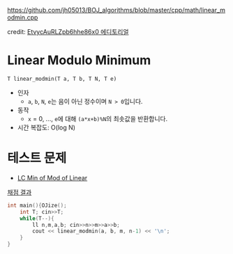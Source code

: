 https://github.com/jh05013/BOJ_algorithms/blob/master/cpp/math/linear_modmin.cpp

credit: [EtvycAuRLZpb6hhe86x0 에디토리얼](https://github.com/ghudegy/2021/blob/main/factorial-editorial.pdf)

# Linear Modulo Minimum
`T linear_modmin(T a, T b, T N, T e)`
- 인자
  - `a`, `b`, `N`, `e`는 음이 아닌 정수이며 `N > 0`입니다.
- 동작
  - `x` = 0, ..., `e`에 대해 `(a*x+b)%N`의 최솟값을 반환합니다.
- 시간 복잡도: O(log N)

# 테스트 문제
- [LC Min of Mod of Linear](https://judge.yosupo.jp/problem/min_of_mod_of_linear)

[채점 결과](https://judge.yosupo.jp/submission/107409)

```cpp
int main(){OJize();
	int T; cin>>T;
	while(T--){
		ll n,m,a,b; cin>>n>>m>>a>>b;
		cout << linear_modmin(a, b, m, n-1) << '\n';
	}
}
```
